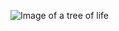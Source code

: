 ![Image of a tree of life](http://mythologian.net/wp-content/uploads/2017/08/Celtic-Tree-of-Life-Symbol-Meaning-and-Symbolism.png)
